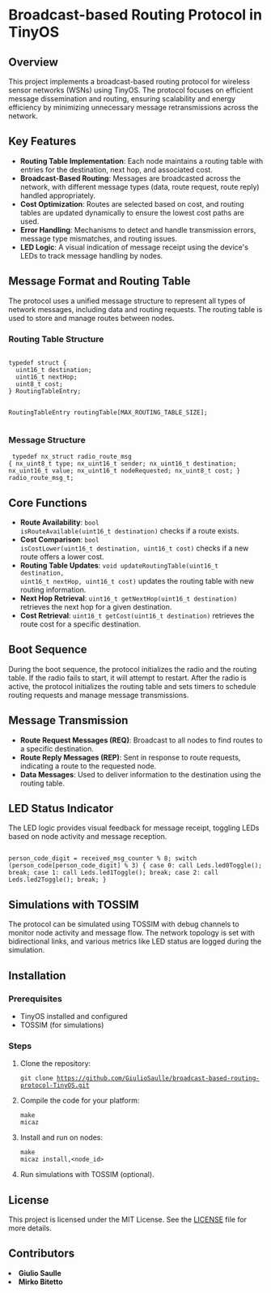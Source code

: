 <h1>Broadcast-based Routing Protocol in TinyOS</h1>
    <h2>Overview</h2>
    <p>This project implements a broadcast-based routing protocol for wireless sensor networks (WSNs) using TinyOS. The protocol focuses on efficient message dissemination and routing, ensuring scalability and energy efficiency by minimizing unnecessary message retransmissions across the network.</p>
    <h2>Key Features</h2>
    <ul>
        <li><strong>Routing Table Implementation</strong>: Each node maintains a routing table with entries for the destination, next hop, and associated cost.</li>
        <li><strong>Broadcast-Based Routing</strong>: Messages are broadcasted across the network, with different message types (data, route request, route reply) handled appropriately.</li>
        <li><strong>Cost Optimization</strong>: Routes are selected based on cost, and routing tables are updated dynamically to ensure the lowest cost paths are used.</li>
        <li><strong>Error Handling</strong>: Mechanisms to detect and handle transmission errors, message type mismatches, and routing issues.</li>
        <li><strong>LED Logic</strong>: A visual indication of message receipt using the device's LEDs to track message handling by nodes.</li>
    </ul>
    <h2>Message Format and Routing Table</h2>
    <p>The protocol uses a unified message structure to represent all types of network messages, including data and routing requests. The routing table is used to store and manage routes between nodes.</p>
    <h3>Routing Table Structure</h3>
    <pre><code>
typedef struct {
  uint16_t destination;
  uint16_t nextHop;
  uint8_t cost;
} RoutingTableEntry;

RoutingTableEntry routingTable[MAX_ROUTING_TABLE_SIZE];
    </code></pre>
    <h3>Message Structure</h3>
    <pre><code>
typedef nx_struct radio_route_msg {
  nx_uint8_t type;
  nx_uint16_t sender;
  nx_uint16_t destination;
  nx_uint16_t value;
  nx_uint16_t nodeRequested;
  nx_uint8_t cost;
} radio_route_msg_t;
    </code></pre>
    <h2>Core Functions</h2>
    <ul>
        <li><strong>Route Availability</strong>: <code>bool isRouteAvailable(uint16_t destination)</code> checks if a route exists.</li>
        <li><strong>Cost Comparison</strong>: <code>bool isCostLower(uint16_t destination, uint16_t cost)</code> checks if a new route offers a lower cost.</li>
        <li><strong>Routing Table Updates</strong>: <code>void updateRoutingTable(uint16_t destination, uint16_t nextHop, uint16_t cost)</code> updates the routing table with new routing information.</li>
        <li><strong>Next Hop Retrieval</strong>: <code>uint16_t getNextHop(uint16_t destination)</code> retrieves the next hop for a given destination.</li>
        <li><strong>Cost Retrieval</strong>: <code>uint16_t getCost(uint16_t destination)</code> retrieves the route cost for a specific destination.</li>
    </ul>
    <h2>Boot Sequence</h2>
    <p>During the boot sequence, the protocol initializes the radio and the routing table. If the radio fails to start, it will attempt to restart. After the radio is active, the protocol initializes the routing table and sets timers to schedule routing requests and manage message transmissions.</p>
    <h2>Message Transmission</h2>
    <ul>
        <li><strong>Route Request Messages (REQ)</strong>: Broadcast to all nodes to find routes to a specific destination.</li>
        <li><strong>Route Reply Messages (REP)</strong>: Sent in response to route requests, indicating a route to the requested node.</li>
        <li><strong>Data Messages</strong>: Used to deliver information to the destination using the routing table.</li>
    </ul>
    <h2>LED Status Indicator</h2>
    <p>The LED logic provides visual feedback for message receipt, toggling LEDs based on node activity and message reception.</p>
    <pre><code>
person_code_digit = received_msg_counter % 8;
switch (person_code[person_code_digit] % 3) {
  case 0: call Leds.led0Toggle(); break;
  case 1: call Leds.led1Toggle(); break;
  case 2: call Leds.led2Toggle(); break;
}
    </code></pre>
    <h2>Simulations with TOSSIM</h2>
    <p>The protocol can be simulated using TOSSIM with debug channels to monitor node activity and message flow. The network topology is set with bidirectional links, and various metrics like LED status are logged during the simulation.</p>
    <h2>Installation</h2>
    <h3>Prerequisites</h3>
    <ul>
        <li>TinyOS installed and configured</li>
        <li>TOSSIM (for simulations)</li>
    </ul>
    <h3>Steps</h3>
    <ol>
        <li>Clone the repository:
            <pre><code>git clone https://github.com/GiulioSaulle/broadcast-based-routing-protocol-TinyOS.git</code></pre>
        </li>
        <li>Compile the code for your platform:
            <pre><code>make micaz</code></pre>
        </li>
        <li>Install and run on nodes:
            <pre><code>make micaz install,<node_id></code></pre>
        </li>
        <li>Run simulations with TOSSIM (optional).</li>
    </ol>
    <h2>License</h2>
    <p>This project is licensed under the MIT License. See the <a href="LICENSE">LICENSE</a> file for more details.</p>
    <h2>Contributors</h2>
    <p>
      <li><strong>Giulio Saulle</strong></li>
      <li><strong>Mirko Bitetto</strong></li></p>
</html>
